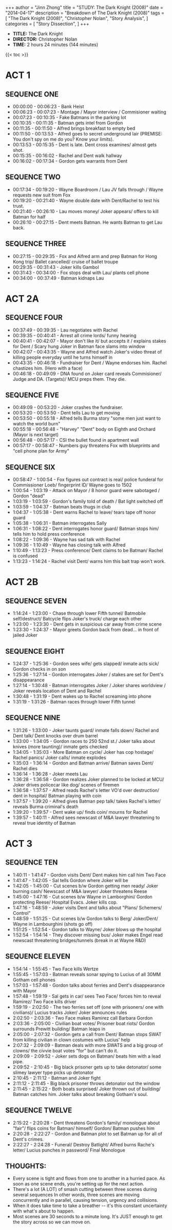 +++
author = "Jinn Zhong"
title = "STUDY: The Dark Knight (2008)"
date = "2014-04-17"
description = "Breakdown of The Dark Knight (2008)"
tags = [
    "The Dark Knight (2008)",
    "Christopher Nolan",
    "Story Analysis",
]
categories = [
    "Story Dissection",
]
+++
* **TITLE:** The Dark Knight
* **DIRECTOR:** Christopher Nolan
* **TIME:** 2 hours 24 minutes (144 minutes)

{{< toc >}}

# ACT 1

## SEQUENCE ONE
* 00:00:00 - 00:06:23 - Bank Heist
* 00:06:23 - 00:07:23 - Montage / Mayor interview / Commisioner waiting
* 00:07:23 - 00:10:35 - Fake Batmans in the parking lot
* 00:10:35 - 00:11:35 - Batman gets intel from Gordon
* 00:11:35 - 00:11:50 - Alfred brings breakfast to empty bed
* 00:11:50 - 00:13:53 - Alfred goes to secret underground lair (PREMISE: You don't spy on me do you? Know your limits).
* 00:13:53 - 00:15:35 - Dent is late. Dent cross examines/ almost gets shot.
* 00:15:35 - 00:16:02 - Rachel and Dent walk hallway
* 00:16:02 - 00:17:34 - Gordon gets warrants from Dent

## SEQUENCE TWO
* 00:17:34 - 00:19:20 - Wayne Boardroom / Lau JV falls through / Wayne requests new suit from Fox
* 00:19:20 - 00:21:40 - Wayne double date with Dent/Rachel to test his trust.
* 00:21:40 - 00:26:10 - Lau moves money/ Joker appears/ offers to kill Batman for half
* 00:26:10 - 00:27:15 - Dent meets Batman. He wants Batman to get Lau back.

## SEQUENCE THREE
* 00:27:15 - 00:29:35 - Fox and Alfred arm and prep Batman for Hong Kong trip/ Ballet cancelled/ cruise of ballet troupe
* 00:29:35 - 00:31:43 - Joker kills Gambol
* 00:31:43 - 00:34:00 - Fox stops deal with Lau/ plants cell phone
* 00:34:00 - 00:37:49 - Batman kidnaps Lau

# ACT 2A

## SEQUENCE FOUR
* 00:37:49 -  00:39:35 - Lau negotiates with Rachel
* 00:39:35 - 00:40:41 - Arrest all crime lords/ funny hearing
* 00:40:41 - 00:42:07 - Mayor don't like it/ but accepts it / explains stakes for Dent / Scary hung Joker in Batman face slams into window
* 00:42:07 - 00:43:35 - Wayne and Alfred watch Joker's video threat of killing people everyday until he turns himself in
* 00:43:35 - 00:46:18 - Fundraiser for Dent / Wayne endorses him. Rachel chastizes him. (Hero with a face)
* 00:46:18 - 00:49:09 - DNA found on Joker card reveals Commisioner/ Judge and DA. (Targets)/ MCU preps them. They die.

## SEQUENCE FIVE
* 00:49:09 - 00:53:20 - Joker crashes the fundraiser.
* 00:53:20 - 00:53:50 - Dent tells Lau to get moving
* 00:53:50 - 00:55:18 - Alfred tells Burma story "some men just want to watch the world burn"
* 00:55:18 - 00:56:48 - "Harvey" "Dent" body on Eighth and Orchard (Mayor is next target)
* 00:56:48 - 00:57:17 - CSI the bullet found in apartment wall
* 00:57:17 - 00:58:47 - Numbers guy threatens Fox with blueprints and "cell phone plan for Army"

## SEQUENCE SIX
* 00:58:47 - 1:00:54 - Fox figures out contract is real/ police funderal for Commissioner Loeb/ fingerprint ID/ Wayne goes to 1502
* 1:00:54 - 1:03:19 - Attack on Mayor / 8 honor guard were sabotaged / Gordon "dead" 
* 1:03:19 - 1:03:59 - Gordon's family told of death / Bat light switched off
* 1:03:59 - 1:04:37 - Batman beats thugs in club
* 1:04:37 - 1:05:38 - Dent warns Rachel to leave/ tears tape off honor guard
* 1:05:38 - 1:06:31 - Batman interrogates Sally
* 1:06:31 - 1:08:22 - Dent interrogates honor guard/ Batman stops him/ tells him to hold press conference
* 1:08:22 - 1:09:36 - Wayne has sad talk with Rachel
* 1:09:36 - 1:10:49 - Wayne has closing talk with Alfred
* 1:10:49 - 1:13:23 - Press conference/ Dent claims to be Batman/ Rachel is confused
* 1:13:23 - 1:14:24 - Rachel visit Dent/ warns him this bait trap won't work.

# ACT 2B

## SEQUENCE SEVEN
* 1:14:24 - 1:23:00 - Chase through lower Fifth tunnel/ Batmobile self/destruct/ Batcycle flips Joker's truck/ charge each other
* 1:23:00 - 1:23:30 - Dent gets in suspicious car away from crime scene
* 1:23:30 - 1:24:37 - Mayor greets Gordon back from dead... in front of jailed Joker

## SEQUENCE EIGHT
* 1:24:37 - 1:25:36 - Gordon sees wife/ gets slapped/ inmate acts sick/ Gordon checks in on son
* 1:25:36 - 1:27:14 - Gordon interrogates Joker / stakes are set for Dent's disappearance
* 1:27:14 - 1:30:48 - Batman interrogates Joker / Joker shares worldview / Joker reveals location of Dent and Rachel
* 1:30:48 - 1:31:19 - Dent wakes up to Rachel screaming into phone
* 1:31:19 - 1:31:26 - Batman races through lower Fifth tunnel

## SEQUENCE NINE
* 1:31:26 - 1:33:00 - Joker taunts guard/ inmate falls down/ Rachel and Dent talk/ Dent knocks over drum barrel
* 1:33:00 - 1:34:05 - Gordon races to 250 52nd st./ Joker talks about knives (more taunting)/ inmate gets checked
* 1:34:05 - 1:35:03 - More Batman on cycle/ Joker has cop hostage/ Rachel panics/ Joker calls/ inmate explodes
* 1:35:03 - 1:36:14 - Gordon and Batman arrive/ Batman saves Dent/ Rachel dies
* 1:36:14 - 1:36:28 - Joker meets Lau
* 1:36:28 - 1:36:58 - Gordon realizes Joker planned to be locked at MCU/ Joker drives policecar like dog/ scenes of firemen
* 1:36:58 - 1:37:57 - Alfred reads Rachel's letter VO'd over destruction/ dent in hospital/ Batman playing with coin
* 1:37:57 - 1:39:20 - Alfred gives Batman pep talk/ takes Rachel's letter/ reveals Burma criminal's death
* 1:39:20 - 1:39:57 - Dent wake up/ finds coin/ mourns for Rachel
* 1:39:57 - 1:40:11 - Alfred sees newscast of M&A lawyer threatening to reveal true identity of Batman


# ACT 3

## SEQUENCE TEN
* 1:40:11 - 1:41:47 - Gordon visits Dent/ Dent makes him call him Two Face
* 1:41:47 - 1:42:05 - Sal tells Gordon where Joker will be
* 1:42:05 - 1:45:00 - Cut scenes b/w Gordon getting men ready/ Joker burning cash/ Newscast of M&A lawyer/ Joker threatens Reese
* 1:45:00 - 1:47:16 - Cut scenes b/w Wayne in Lamborghini/ Gordon protecting Reese/ Hospital Evacs. Joker kills cop.
* 1:47:16 - 1:48:59 - Joker visits Dent and talks about "Plans/ Schemers/ Control"
* 1:48:59 - 1:51:25 - Cut scenes b/w Gordon talks to Berg/ Joker/Dent/ Wayne in Lambourghini (shots go off)
* 1:51:25 - 1:52:54 - Gordon talks to Wayne/ Joker blows up the hospital
* 1:52:54 - 1:54:14 - They discover missing bus/ Joker makes Engel read newscast threatening bridges/tunnels (break in at Wayne R&D)

## SEQUENCE ELEVEN
* 1:54:14 - 1:55:45 - Two Face kills Wertze
* 1:55:45 - 1:57:03 - Batman reveals sonar spying to Lucius of all 30MM Gotham cell phones
* 1:57:03 - 1:57:48 - Gordon talks about ferries and Dent's disappearance with Mayor
* 1:57:48 - 1:59:19 - Sal gets in car/ sees Two Face/ forces him to reveal Ramirez/ Two Face kills driver
* 1:59:19 - 2:02:50 - The two ferries set off (one with prisoners/ one with civilians)/ Lucius tracks Joker/ Joker announces rules
* 2:02:50 - 2:03:36 - Two Face makes Ramirez call Barbara Gordon
* 2:03:36 - 2:05:00 - Civilian boat votes/ Prisoner boat riots/ Gordon surrounds Prewitt building/ Batman leaps in
* 2:05:00 - 2:07:32 - Gordon gets a call from Dent/ Batman stops SWAT from killing civilian in clown costumes with Lucius' help
* 2:07:32 - 2:09:09 - Batman deals with more SWATS and a big group of clowns/ the civvie boat votes "for" but can't do it.
* 2:09:09 - 2:09:52 - Joker sets dogs on Batman/ beats him with a lead pipe.
* 2:09:52 - 2:10:45 - Big black prisoner gets up to take detonator/ some slimey lawyer type picks up detonator
* 2:10:45 - 2:11:12 - Batman and Joker fight
* 2:11:12 - 2:11:45 - Big black prisoner throws detonator out the window
* 2:11:45 - 2:15:22 - Both boats surprised/ Joker thrown out of building/ Batman catches him. Joker talks about breaking Gotham's soul.

## SEQUENCE TWELVE
* 2:15:22 - 2:20:28 - Dent threatens Gordon's family/ monologue about "fair"/ flips coins for Batman/ himself/ Gordon/ Batman pushes him
* 2:20:28 - 2:22:27 - Gordon and Batman plot to set Batman up for all of Dent's crimes.
* 2:22:27 - 2:24:28 - Funeral/ Destroy Batlight/ Alfred burns Rache's letter/ Lucius punches in password/ Final Monologue

## THOUGHTS:

- Every scene is tight and flows from one to another in a hurried pace.
As soon as one scene ends, you're setting up for the next action.
- There's a lot (A LOT) of smash cutting between three scenes during several sequences
In other words, three scenes are moving concurrently and in parallel, causing tension, urgency and collisions.
- When it does take time to take a breather -- it's this constant uncertainty with what's about to happen.
- Most scenes are 30 seconds to a minute long. It's JUST enough to get the story across so we can move on.
